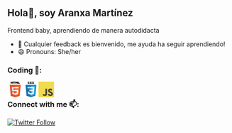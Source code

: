 ## Hola👋, soy Aranxa Martínez

Frontend baby, aprendiendo de manera autodidacta

- 🌱 Cualquier feedback es bienvenido, me ayuda ha seguir aprendiendo!
- 😄 Pronouns: She/her

### Coding 🚀:
<img align="left" alt="HTML5" width="35px" src="https://raw.githubusercontent.com/github/explore/80688e429a7d4ef2fca1e82350fe8e3517d3494d/topics/html/html.png" />
<img align="left" alt="HTML5" width="35px" src="https://raw.githubusercontent.com/github/explore/80688e429a7d4ef2fca1e82350fe8e3517d3494d/topics/css/css.png" />
<img align="left" alt="HTML5" width="35px" src="https://raw.githubusercontent.com/github/explore/80688e429a7d4ef2fca1e82350fe8e3517d3494d/topics/javascript/javascript.png" />
<br/>

### Connect with me 📫:

[![Twitter Follow](https://img.shields.io/twitter/follow/Aranxa_Mo?color=1DA1F2&label=Twitter%20%40Aranxa_Mo&logo=twitter&style=flat-square)](https://twitter.com/Aranxa_Mo)